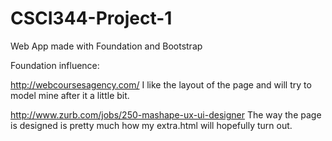 CSCI344-Project-1
=================

Web App made with Foundation and Bootstrap

Foundation influence: 

http://webcoursesagency.com/  I like the layout of the page and will try to model mine after it a little bit.

http://www.zurb.com/jobs/250-mashape-ux-ui-designer The way the page is designed is pretty much how my extra.html will 
hopefully turn out.
